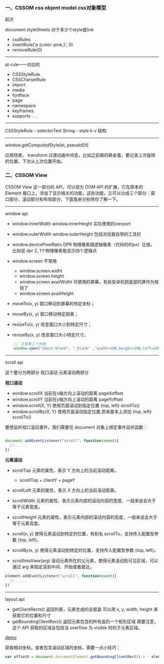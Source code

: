 ### 一、CSSOM css objent model   css对象模型

起点

document.styleSheets 对于多少个style或link
- cssRules
- insertRule('p {color: pink;}', 0)
- removeRule(0)

---

at-rule一一对应的
- CSSStyleRule
- CSSCharsetRule
- import
- media
- fontface
- page
- namespace
- keyframes
- supports
.
.
.

---
 CSSStyleRule
    - selectorText String
    - style k-v 结构

---
window.getComputedStyle(el, pseudoElt)

应用场景， transform 过渡动画中间态，比如之前做的砸金蛋，要记录上次旋转的位置，下次从上次位置开始。

### 二、CSSOM View

CSSOM View 这一部分的 API，可以视为 DOM API 的扩展，它在原本的 Element 接口上，添加了显示相关的功能，这些功能，又可以分成三个部分：窗口部分，滚动部分和布局部分，下面我来分别带你了解一下。

---

window api

- window.innerWidth window.innerHeight  实际使用的vierport
- window.outerWidth window.outerHeight  包括浏览器自带的工具栏
- window.devicePixelRatio      DPR   物理像素跟逻辑像素（代码的的px）比值， 比如说 dpr 2, 1个物理像素能显示四个逻辑点  
- window.screen     不常用
    - window.screen.widht
    - window.screen.height
    - window.screen.availWidht  可使用的屏幕，有些安卓机把底部的屏作为按钮了
    - window.screen.availHeight



- moveTo(x, y) 窗口移动到屏幕的特定坐标；
- moveBy(x, y) 窗口移动特定距离；
- resizeTo(x, y) 改变窗口大小到特定尺寸；
- resizeBy(x, y) 改变窗口大小特定尺寸。

```javascript
    // 注意第三个参数
    window.open("about:blank", "_blank" ,"width=100,height=100,left=100,right=100" )
```


---

scroll api

这个要分为两部分 视口滚动 元素滚动两部分


**视口滚动**

- window.scrollX  当前在x轴方向上滚动的距离   pageXoffset
- window.scrollY  当前在y轴方向上滚动的距离   pageYoffset
- window.scroll(X, Y) 使用页面滚动到指定位置 {top, left}  scrollTo()
- window.scrollBy(X, Y) 使用页面滚动指定位置,原来基本上添加 {top, left}  scrollTo()

要想监听视口滚动事件，我们需要在 document 对象上绑定事件监听函数：

```javascript

document.addEventListener("scroll", function(event){
  //......
})

```

**元素滚动**

- scrollTop 元素的属性，表示 Y 方向上的当前滚动距离。
    - scrollTop + clientY = pageY
- scrollLeft 元素的属性，表示 X 方向上的当前滚动距离。
- scrollWidth 元素的属性，表示元素内部的滚动内容的宽度，一般来说会大于等于元素宽度。
- scrollHeight 元素的属性，表示元素内部的滚动内容的高度，一般来说会大于等于元素高度。

- scroll(x, y) 使得元素滚动到特定的位置，有别名 scrollTo，支持传入配置型参数 {top, left}。
- scrollBy(x, y) 使得元素滚动到特定的位置，支持传入配置型参数 {top, left}。
- scrollIntoView(arg) 滚动元素所在的父元素，使得元素滚动到可见区域，可以通过 arg 来指定滚到中间、开始或者就近。

```javascript
element.addEventListener("scroll", function(event){
  //......
})

```

---

layout api

- getClientRects()   返回列表，元素生成的全部盒 可以用 x, y, width, height 来获取它的位置和尺寸
- getBoundingClientRect() 返回元素包含的所有盒的一个矩形区域  需要注意，这个 API 获取的区域会包括当 overflow 为 visible 时的子元素区域。

[demo](./demo/4-rects.html)

获取相对坐标，或者包含滚动区域的坐标，需要一点小技巧：
```javascript
var offsetX = document.documentElement.getBoundingClientRect().x - element.getBoundingClientRect().x;
```